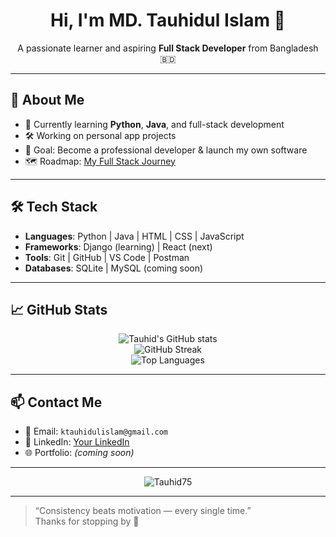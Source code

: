 <h1 align="center">Hi, I'm MD. Tauhidul Islam 👋</h1>

<p align="center">
  A passionate learner and aspiring <b>Full Stack Developer</b> from Bangladesh 🇧🇩  
</p>

---

## 🚀 About Me

- 🔭 Currently learning **Python**, **Java**, and full-stack development  
- 🛠️ Working on personal app projects  
- 🎯 Goal: Become a professional developer & launch my own software  
- 🗺️ Roadmap: [My Full Stack Journey](https://github.com/Tauhid75/fullstack-roadmap)

---

## 🛠️ Tech Stack

- **Languages**: Python | Java | HTML | CSS | JavaScript  
- **Frameworks**: Django (learning) | React (next)  
- **Tools**: Git | GitHub | VS Code | Postman  
- **Databases**: SQLite | MySQL (coming soon)

---

## 📈 GitHub Stats

<p align="center">
  <img src="https://github-readme-stats.vercel.app/api?username=Tauhid75&show_icons=true&theme=default" alt="Tauhid's GitHub stats" />
  <br>
  <img src="https://streak-stats.demolab.com?user=Tauhid75&theme=default" alt="GitHub Streak" />
  <br>
  <img src="https://github-readme-stats.vercel.app/api/top-langs/?username=Tauhid75&layout=compact" alt="Top Languages" />
</p>

---

## 📫 Contact Me

- 💌 Email: `ktauhidulislam@gmail.com`  
- 🔗 LinkedIn: [Your LinkedIn](https://www.linkedin.com/in/your-link/)  
- 🌐 Portfolio: *(coming soon)*

---

<p align="center">
  <img src="https://komarev.com/ghpvc/?username=Tauhid75&label=Profile%20views&color=0e75b6&style=flat" alt="Tauhid75" />
</p>

---

> “Consistency beats motivation — every single time.”  
> Thanks for stopping by 💙


